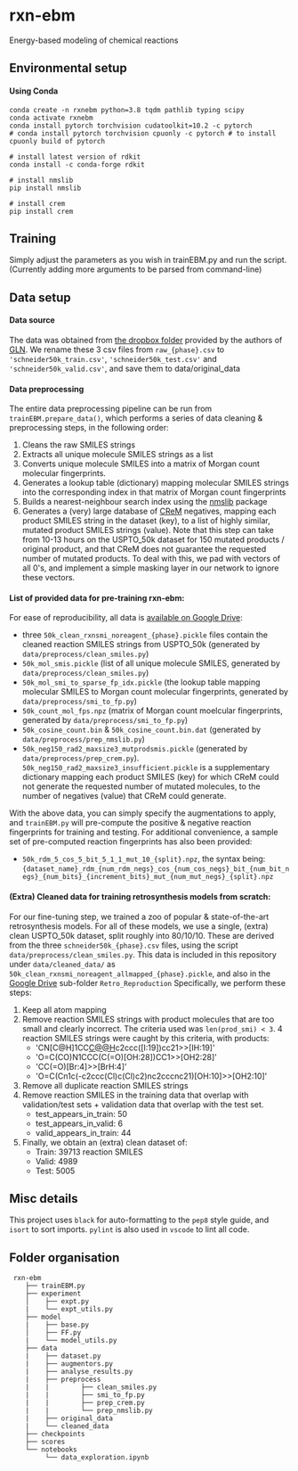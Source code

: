# rxn-ebm
Energy-based modeling of chemical reactions

## Environmental setup
#### Using Conda
    conda create -n rxnebm python=3.8 tqdm pathlib typing scipy
    conda activate rxnebm
    conda install pytorch torchvision cudatoolkit=10.2 -c pytorch 
    # conda install pytorch torchvision cpuonly -c pytorch # to install cpuonly build of pytorch
    
    # install latest version of rdkit 
    conda install -c conda-forge rdkit 
    
    # install nmslib
    pip install nmslib
    
    # install crem
    pip install crem

## Training
Simply adjust the parameters as you wish in trainEBM.py and run the script. (Currently adding more arguments to be parsed from command-line) <br>

## Data setup
#### Data source
The data was obtained from [the dropbox folder](https://www.dropbox.com/sh/6ideflxcakrak10/AADN-TNZnuGjvwZYiLk7zvwra/schneider50k?dl=0&subfolder_nav_tracking=1) provided by the authors of [GLN](https://github.com/Hanjun-Dai/GLN). 
We rename these 3 csv files from ```raw_{phase}.csv``` to ```'schneider50k_train.csv'```, ```'schneider50k_test.csv'``` and ```'schneider50k_valid.csv'```, and save them to data/original_data <br>

#### Data preprocessing
The entire data preprocessing pipeline can be run from ```trainEBM.prepare_data()```, which performs a series of data cleaning & preprocessing steps, in the following order:
1. Cleans the raw SMILES strings
2. Extracts all unique molecule SMILES strings as a list
3. Converts unique molecule SMILES into a matrix of Morgan count molecular fingerprints.
4. Generates a lookup table (dictionary) mapping molecular SMILES strings into the corresponding index in that matrix of Morgan count fingerprints
5. Builds a nearest-neighbour search index using the [nmslib](https://github.com/DrrDom/crem) package
6. Generates a (very) large database of [CReM](https://github.com/DrrDom/crem) negatives, mapping each product SMILES string in the dataset (key), to a list of highly similar, mutated product SMILES strings (value). Note that this step can take from 10-13 hours on the USPTO_50k dataset for 150 mutated products / original product, and that CReM does not guarantee the requested number of mutated products. To deal with this, we pad with vectors of all 0's, and implement a simple masking layer in our network to ignore these vectors. <br>

#### List of provided data for pre-training rxn-ebm:
For ease of reproducibility, all data is [available on Google Drive](https://drive.google.com/drive/folders/1ISXFL7SuVY_sW3z36hQfpyDMH1KF22nS?usp=sharing):
- three ```50k_clean_rxnsmi_noreagent_{phase}.pickle``` files contain the cleaned reaction SMILES strings from USPTO_50k (generated by ```data/preprocess/clean_smiles.py```)
- ```50k_mol_smis.pickle``` (list of all unique molecule SMILES, generated by ```data/preprocess/clean_smiles.py```) 
- ```50k_mol_smi_to_sparse_fp_idx.pickle``` (the lookup table mapping molecular SMILES to Morgan count molecular fingerprints, generated by ```data/preprocess/smi_to_fp.py```) 
- ```50k_count_mol_fps.npz``` (matrix of Morgan count moelcular fingerprints, generated by ```data/preprocess/smi_to_fp.py```) 
- ```50k_cosine_count.bin``` & ```50k_cosine_count.bin.dat``` (generated by ```data/preprocess/prep_nmslib.py```)
- ```50k_neg150_rad2_maxsize3_mutprodsmis.pickle``` (generated by ```data/preprocess/prep_crem.py```). ```50k_neg150_rad2_maxsize3_insufficient.pickle``` is a supplementary dictionary mapping each product SMILES (key) for which CReM could not generate the requested number of mutated molecules, to the number of negatives (value) that CReM could generate. <br>

With the above data, you can simply specify the augmentations to apply, and ```trainEBM.py``` will pre-compute the positive & negative reaction fingerprints for training and testing. For additional convenience, a sample set of pre-computed reaction fingerprints has also been provided:
- ```50k_rdm_5_cos_5_bit_5_1_1_mut_10_{split}.npz```, the syntax being: ```{dataset_name}_rdm_{num_rdm_negs}_cos_{num_cos_negs}_bit_{num_bit_negs}_{num_bits}_{increment_bits}_mut_{num_mut_negs}_{split}.npz``` 

#### (Extra) Cleaned data for training retrosynthesis models from scratch:
For our fine-tuning step, we trained a zoo of popular & state-of-the-art retrosynthesis models. For all of these models, we use a single, (extra) clean USPTO_50k dataset, split roughly into 80/10/10. These are derived from the three ``` schneider50k_{phase}.csv ``` files, using the script ```data/preprocess/clean_smiles.py```. This data is included in this repository under ```data/cleaned_data/``` as ```50k_clean_rxnsmi_noreagent_allmapped_{phase}.pickle```, and also in the [Google Drive](https://drive.google.com/drive/folders/1ISXFL7SuVY_sW3z36hQfpyDMH1KF22nS?usp=sharing) sub-folder ```Retro_Reproduction``` 
Specifically, we perform these steps:
1. Keep all atom mapping
2. Remove reaction SMILES strings with product molecules that are too small and clearly incorrect. The criteria used was ```len(prod_smi) < 3```. 4 reaction SMILES strings were caught by this criteria, with products: 		
    - 'CN[C@H]1CC[C@@H](c2ccc(Cl)c(Cl)c2)c2ccc([I:19])cc21>>[IH:19]'
    - 'O=C(CO)N1CCC(C(=O)[OH:28])CC1>>[OH2:28]'
    - 'CC(=O)[Br:4]>>[BrH:4]'
    - 'O=C(Cn1c(-c2ccc(Cl)c(Cl)c2)nc2cccnc21)[OH:10]>>[OH2:10]'
3. Remove all duplicate reaction SMILES strings
4. Remove reaction SMILES in the training data that overlap with validation/test sets + validation data that overlap with the test set.
    - test_appears_in_train: 50
    - test_appears_in_valid: 6
    - valid_appears_in_train: 44
5. Finally, we obtain an (extra) clean dataset of:
    - Train: 39713 reaction SMILES
    - Valid: 4989
    - Test: 5005

## Misc details
This project uses ``` black ``` for auto-formatting to the ``` pep8 ``` style guide, and ``` isort ``` to sort imports. ``` pylint ``` is also used in ``` vscode ``` to lint all code. 

## Folder organisation
```
 rxn-ebm
    ├── trainEBM.py
    ├── experiment
    │    ├── expt.py
    |    └── expt_utils.py
    ├── model
    |    ├── base.py
    │    ├── FF.py
    |    └── model_utils.py
    ├── data
    |    ├── dataset.py
    |    ├── augmentors.py
    |    ├── analyse_results.py
    |    ├── preprocess
    |    |        ├── clean_smiles.py    
    |    |        ├── smi_to_fp.py
    |    |        ├── prep_crem.py
    |    |        └── prep_nmslib.py
    |    ├── original_data  
    |    └── cleaned_data
    ├── checkpoints
    ├── scores
    └── notebooks
         └── data_exploration.ipynb 
 ```
